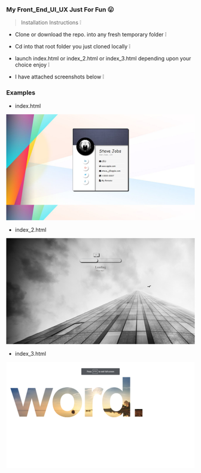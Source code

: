 ### My Front_End_UI_UX  Just For Fun :stuck_out_tongue:

> Installation Instructions :grey_exclamation:

* Clone or download the repo. into any fresh temporary folder :grey_exclamation:

* Cd into that root folder you just cloned locally :grey_exclamation:

* launch index.html or index_2.html or index_3.html depending upon your choice enjoy :grey_exclamation:

* I have attached screenshots below :grey_exclamation:

### Examples
 
* index.html

![alt tag](https://github.com/divyanshu-rawat/Front_End_UI_UX/blob/master/snapshots/Screenshot%20(2).png)

*  index_2.html

![alt tag](https://github.com/divyanshu-rawat/Front_End_UI_UX/blob/master/snapshots/Screenshot%20(3).png)

*  index_3.html

![alt tag](https://github.com/divyanshu-rawat/Front_End_UI_UX/blob/master/snapshots/Screenshot%20(4).png)
